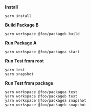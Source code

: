 **Install**

```
yarn install
```

**Build Package B**

```
yarn workspace @foo/packageb build
```

**Run Package A** 

```
yarn workspace @foo/packagea start
```

**Run Test from root**

```
yarn test
yarn snapshot
```

**Run Test from package**

```
yarn workspace @foo/packagea test
yarn workspace @foo/packageb test
yarn workspace @foo/packagea snapshot
yarn workspace @foo/packageb snapshot
```
